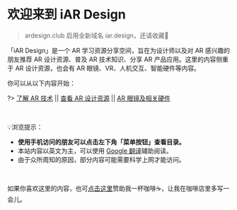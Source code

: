 # 欢迎来到 iAR Design

>ardesign.club 启用全新域名 iar.design，还请收藏🥳

「iAR Design」是一个 AR 学习资源分享空间，旨在为设计师以及对 AR 感兴趣的朋友推荐 AR 设计资源、普及 AR 技术知识、分享 AR 产品应用。这里的内容侧重于 AR 设计资源，也会有 AR 眼镜、VR、人机交互、智能硬件等内容。

你可以从以下内容开始：

?> [了解 AR 技术](/intro-ar)  ||  [查看 AR 设计资源](/resources)  || [AR 眼镜及相关硬件](/devices)

<br>

💡浏览提示：
- **使用手机访问的朋友可以点击左下角「菜单按钮」查看目录。**
- 本站内容以英文为主，可以使用 [Google 翻译](https://translate.google.com/)辅助阅读。
- 由于众所周知的原因，部分内容可能需要科学上网才能访问。

<br>

如果你喜欢这里的内容，也可[点击这里](/donate)赞助我一杯咖啡☕️，让我在咖啡店里多写一会儿。






